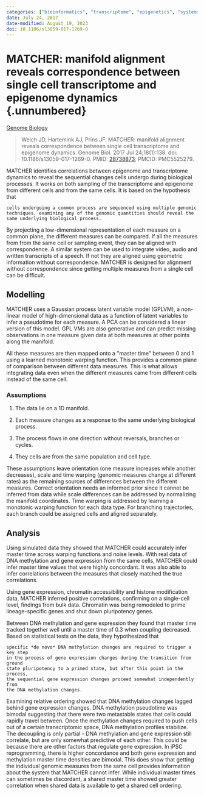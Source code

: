 ```yaml
---
categories: ["bioinformatics", "transcriptome", "epigenetics", "systems biology"]
date: July 24, 2017
date-modified: August 19, 2023
doi: 10.1186/s13059-017-1269-0
---
```


# MATCHER: manifold alignment reveals correspondence between single cell transcriptome and epigenome dynamics {.unnumbered}

[Genome Biology](https://genomebiology.biomedcentral.com/articles/10.1186/s13059-017-1269-0)

> Welch JD, Hartemink AJ, Prins JF. MATCHER: manifold alignment reveals
> correspondence between single cell transcriptome and epigenome dynamics.
> Genome Biol. 2017 Jul 24;18(1):138. doi: 10.1186/s13059-017-1269-0. PMID:
> [28738873](https://pubmed.ncbi.nlm.nih.gov/28738873); PMCID: PMC5525279.

MATCHER identifies correlations between epigenome and transcriptome dynamics to
reveal the sequential changes cells undergo during biological processes. It
works on both sampling of the transcriptome and epigenome from different cells
and from the same cells. It is based on the hypothesis that

    cells undergoing a common process are sequenced using multiple genomic techniques, examining any of the genomic quantities should reveal the same underlying biological process.

By projecting a low-dimensional representation of each measure on a common
plane, the different measures can be compared. If all the measures from from the
same cell or sampling event, they can be aligned with correspondence. A similar
system can be used to integrate video, audio and written transcripts of a
speech. If not they are aligned using geometric information without
correspondence. MATCHER is designed for alignment without correspondence since
getting multiple measures from a single cell can be difficult.

## Modelling

MATCHER uses a Gaussian process latent variable model (GPLVM), a non-linear
model of high-dimensional data as a function of latent variables to infer a
pseudotime for each measure. A PCA can be considered a linear version of this
model. GPL VMs are also generative and can predict missing observations in one
measure given data at both measures at other points along the manifold.

All these measures are then mapped onto a "master time" between 0 and 1 using a
learned monotonic warping function. This provides a common plane of comparison
between different data measures. This is what allows integrating data even when
the different measures came from different cells instead of the same cell.

### Assumptions

1. The data lie on a 1D manifold.

2. Each measure changes as a response to the same underlying biological
   process.

3. The process flows in one direction without reversals, branches or cycles.

4. They cells are from the same population and cell type.

These assumptions leave orientation (one measure increases while another
decreases), scale and time warping (genomic measures change at different
rates) as the remaining sources of differences between the different measures.
Correct orientation needs an informed prior since it cannot be inferred from
data while scale differences can be addressed by normalizing the manifold
coordinates. Time warping is addressed by learning a monotonic warping function
for each data type. For branching trajectories, each branch could be assigned
cells and aligned separately.

## Analysis

Using simulated data they showed that MATCHER could accurately infer master time
across warping functions and noise levels. With real data of DNA methylation and
gene expression from the same cells, MATCHER could infer master time values that
were highly concordant. It was also able to infer correlations between the
measures that closely matched the true correlations.

Using gene expression, chromatin accessibility and histone modification data,
MATCHER inferred positive correlations, confirming on a single-cell level,
findings from bulk data. Chromatin was being remodeled to prime lineage-specific
genes and shut down pluripotency genes.

Between DNA methylation and gene expression they found that master time tracked
together well until a master time of 0.3 when coupling decreased. Based on
statistical tests on the data, they hypothesized that

    specific *de novo* DNA methylation changes are required to trigger a key step
    in the process of gene expression changes during the transition from ground
    state pluripotency to a primed state, but after this point in the process,
    the sequential gene expression changes proceed somewhat independently from
    the DNA methylation changes.

Examining relative ordering showed that DNA methylation changes lagged behind
gene expression changes. DNA methylation pseudotime was bimodal suggesting that
there were two metastable states that cells could rapidly travel between. Once
the methylation changes required to push cells out of a certain transcriptomic
space, DNA methylation profiles stabilize. The decoupling is only partial - DNA
methylation and gene expression still correlate, but are only somewhat
predictive of each other. This could be because there are other factors that
regulate gene expression. In iPSC reprogramming, there is higher concordance and
both gene expression and methylation master time densities are bimodal. This
does show that getting the individual genomic measures from the same cell
provides information about the system that MATCHER cannot infer. While
individual master times can sometimes be discordant, a shared master time showed
greater correlation when shared data is available to get a shared cell ordering.
